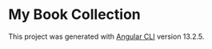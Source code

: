# My Book Collection

This project was generated with [Angular CLI](https://github.com/angular/angular-cli) version 13.2.5.
